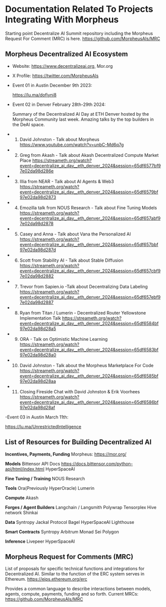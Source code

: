 # Documentation Related To Projects Integrating With Morpheus

Starting point Decentralize AI Summit repository including the Morpheus Request For Comment (MRC) is here.
https://github.com/MorpheusAIs/MRC

## Morpheus Decentralized AI Ecosystem
- Website: https://www.decentralizeai.org, Mor.org
- X Profile: https://twitter.com/MorpheusAIs

- Event 01 in Austin December 9th 2023:
  
  https://lu.ma/dofjyni8
  
- Event 02 in Denver February 28th-29th 2024: 

  Summary of the Decentralized AI Day at ETH Denver hosted by the Morpheus Community last week. Amazing talks by the top builders in the DeAI space.

- 1. David Johnston - Talk about Morpheus 
https://www.youtube.com/watch?v=unbC-Md6q7g

- 2. Greg from Akash - Talk about Akash Decentralized Compute Market Place
https://streameth.org/watch?event=decentralize_ai_day__eth_denver_2024&session=65df6577bf97e02da98d286e

- 3. Illia from NEAR - Talk about AI Agents & Web3 
https://streameth.org/watch?event=decentralize_ai_day__eth_denver_2024&session=65df6579bf97e02da98d2873

- 4. Emozilla talk from NOUS Research - Talk about Fine Tuning Models 
https://streameth.org/watch?event=decentralize_ai_day__eth_denver_2024&session=65df657abf97e02da98d2878

- 5. Casey and Anna - Talk about Vana the Personalized AI
https://streameth.org/watch?event=decentralize_ai_day__eth_denver_2024&session=65df657bbf97e02da98d287d

- 6. Scott from Stability AI - Talk about Stable Diffusion 
https://streameth.org/watch?event=decentralize_ai_day__eth_denver_2024&session=65df657cbf97e02da98d2882

- 7. Trevor from Sapien.io -Talk about Decentralizing Data Labeling
https://streameth.org/watch?event=decentralize_ai_day__eth_denver_2024&session=65df657ebf97e02da98d2887

- 8. Ryan from Titan / Lumerin - Decentralized Router Yellowstone Implementation Talk
https://streameth.org/watch?event=decentralize_ai_day__eth_denver_2024&session=65df6584bf97e02da98d28a5

- 9. ORA - Talk on Optimistic Machine Learning 
https://streameth.org/watch?event=decentralize_ai_day__eth_denver_2024&session=65df6583bf97e02da98d28a0

- 10. David Johnston - Talk about the Morpheus Marketplace For Code
https://streameth.org/watch?event=decentralize_ai_day__eth_denver_2024&session=65df6585bf97e02da98d28aa

- 11. Closing Fireside Chat with David Johnston & Erik Voorhees
https://streameth.org/watch?event=decentralize_ai_day__eth_denver_2024&session=65df6586bf97e02da98d28af

-Event 03 in Austin March 11th:

 https://lu.ma/UnrestrictedIntelligence

## List of Resources for Building Decentralized AI

**Incentives, Payments, Funding**
Morpheus: https://mor.org/

**Models**
Bittensor API Docs https://docs.bittensor.com/python-api/html/index.html
HyperSpaceAI

**Fine Tuning / Training**
NOUS Research

**Tools**
Ora(Previously HyperOracle)
Lumerin

**Compute**
Akash

**Forges / Agent Builders**
Langchain / Langsmith
Polywrap
Tensorplex
Hive network
Shinkai

**Data**
Syntropy
Jackal Protocol
Bagel
HyperSpaceAI
Lighthouse

**Smart Contracts**
Syntropy
Arbitrum 
Monad
Sei
Polygon

**Inference**
Livepeer
HyperSpaceAI

## Morpheus Request for Comments (MRC)
List of proposals for specific technical functions and integrations for Decentralized AI.
Similar to the function of the ERC system serves in Ethereum. https://eips.ethereum.org/erc

Provides a common language to describe interactions between models, agents, compute, payments, funding and so forth.
Current MRCs: https://github.com/MorpheusAIs/MRC
